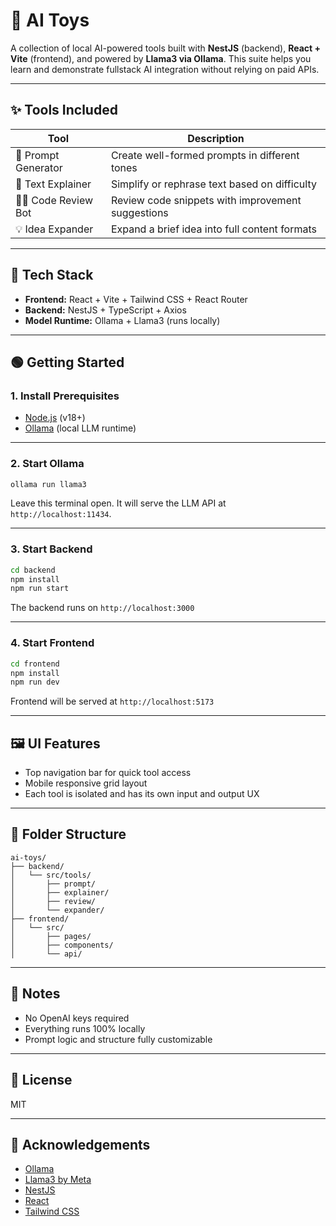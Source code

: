 # 🧰 AI Toys

A collection of local AI-powered tools built with **NestJS** (backend), **React + Vite** (frontend), and powered by **Llama3 via Ollama**. This suite helps you learn and demonstrate fullstack AI integration without relying on paid APIs.

---

## ✨ Tools Included

| Tool              | Description                                          |
|-------------------|------------------------------------------------------|
| 🧠 Prompt Generator | Create well-formed prompts in different tones       |
| 📖 Text Explainer   | Simplify or rephrase text based on difficulty       |
| 🧑‍💻 Code Review Bot | Review code snippets with improvement suggestions   |
| 💡 Idea Expander    | Expand a brief idea into full content formats       |

---

## 🧱 Tech Stack

- **Frontend:** React + Vite + Tailwind CSS + React Router
- **Backend:** NestJS + TypeScript + Axios
- **Model Runtime:** Ollama + Llama3 (runs locally)

---

## 🟢 Getting Started

### 1. Install Prerequisites

- [Node.js](https://nodejs.org/) (v18+)
- [Ollama](https://ollama.com/) (local LLM runtime)

---

### 2. Start Ollama

```bash
ollama run llama3
```

Leave this terminal open. It will serve the LLM API at `http://localhost:11434`.

---

### 3. Start Backend

```bash
cd backend
npm install
npm run start
```

The backend runs on `http://localhost:3000`

---

### 4. Start Frontend

```bash
cd frontend
npm install
npm run dev
```

Frontend will be served at `http://localhost:5173`

---

## 🖼 UI Features

- Top navigation bar for quick tool access
- Mobile responsive grid layout
- Each tool is isolated and has its own input and output UX

---

## 📁 Folder Structure

```
ai-toys/
├── backend/
│   └── src/tools/
│       ├── prompt/
│       ├── explainer/
│       ├── review/
│       └── expander/
├── frontend/
│   └── src/
│       ├── pages/
│       ├── components/
│       └── api/
```

---

## 📌 Notes

- No OpenAI keys required
- Everything runs 100% locally
- Prompt logic and structure fully customizable

---

## 📄 License

MIT

---

## 🙌 Acknowledgements

- [Ollama](https://ollama.com)
- [Llama3 by Meta](https://llama.meta.com)
- [NestJS](https://nestjs.com)
- [React](https://react.dev)
- [Tailwind CSS](https://tailwindcss.com)
